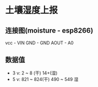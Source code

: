 # 土壤湿度上报

## 连接图(moisture - esp8266)
vcc - VIN
GND - GND
AOUT - A0

## 数据值
* 3 v: 2 ~ 8 (干) 14+(湿)
* 5 v: 821 ~ 824(干) 490 ~ 549 湿 